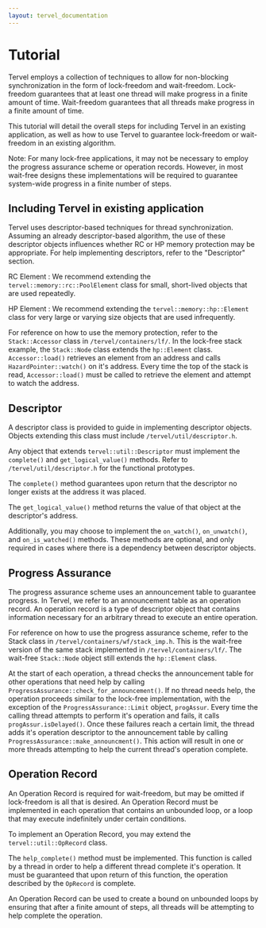```yaml
---
layout: tervel_documentation
---
```


# Tutorial

Tervel employs a collection of techniques to allow for non-blocking synchronization in the form of lock-freedom and wait-freedom. Lock-freedom guarantees that at least one thread will make progress in a finite amount of time. Wait-freedom guarantees that all threads make progress in a finite amount of time. 

This tutorial will detail the overall steps for including Tervel in an existing application, as well as how to use Tervel to guarantee lock-freedom or wait-freedom in an existing algorithm.

Note: 	For many lock-free applications, it may not be necessary to employ the progress assurance scheme or operation records. However, in most wait-free designs these implementations will be required to guarantee system-wide progress in a finite number of steps.  

## Including Tervel in existing application

Tervel uses descriptor-based techniques for thread synchronization. Assuming an already descriptor-based algorithm, the use of these descriptor objects influences whether RC or HP memory protection may be appropriate. For help implementing descriptors, refer to the "Descriptor" section.

RC Element
: We recommend extending the `tervel::memory::rc::PoolElement` class for small, short-lived objects that are used repeatedly. 

HP Element
: We recommend extending the `tervel::memory::hp::Element` class for very large or varying size objects that are used infrequently. 

For reference on how to use the memory protection, refer to the `Stack::Accessor` class in `/tervel/containers/lf/`. In the lock-free stack example, the `Stack::Node` class extends the `hp::Element` class. `Accessor::load()` retrieves an element from an address and calls `HazardPointer::watch()` on it's address. Every time the top of the stack is read, `Accessor::load()` must be called to retrieve the element and attempt to watch the address. 

## Descriptor

A descriptor class is provided to guide in implementing descriptor objects. Objects extending this class must include `/tervel/util/descriptor.h`.

Any object that extends `tervel::util::Descriptor` must implement the `complete()` and `get_logical_value()` methods. Refer to `/tervel/util/descriptor.h` for the functional prototypes.

The `complete()` method guarantees upon return that the descriptor no longer exists at the address it was placed.

The `get_logical_value()` method returns the value of that object at the descriptor's address. 

Additionally, you may choose to implement the `on_watch()`, `on_unwatch()`, and `on_is_watched()` methods. These methods are optional, and only required in cases where there is a dependency between descriptor objects. 

## Progress Assurance

The progress assurance scheme uses an announcement table to guarantee progress. In Tervel, we refer to an announcement table as an operation record. An operation record is a type of descriptor object that contains information necessary for an arbitrary thread to execute an entire operation. 

For reference on how to use the progress assurance scheme, refer to the Stack class in `/tervel/containers/wf/stack_imp.h`. This is the wait-free version of the same stack implemented in `/tervel/containers/lf/`. The wait-free `Stack::Node` object still extends the `hp::Element` class. 

At the start of each operation, a thread checks the announcement table for other operations that need help by calling `ProgressAssurance::check_for_announcement()`. If no thread needs help, the operation proceeds similar to the lock-free implementation, with the exception of the `ProgressAssurance::Limit` object, `progAssur`. Every time the calling thread attempts to perform it's operation and fails, it calls `progAssur.isDelayed()`. Once these failures reach a certain limit, the thread adds it's operation descriptor to the announcement table by calling `ProgressAssurance::make_announcment()`. This action will result in one or more threads attempting to help the current thread's operation complete. 

## Operation Record

An Operation Record is required for wait-freedom, but may be omitted if lock-freedom is all that is desired. An Operation Record must be implemented in each operation that contains an unbounded loop, or a loop that may execute indefinitely under certain conditions. 

To implement an Operation Record, you may extend the `tervel::util::OpRecord` class. 

The `help_complete()` method must be implemented. This function is called by a thread in order to help a different thread complete it's operation. It must be guaranteed that upon return of this function, the operation described by the `OpRecord` is complete. 

An Operation Record can be used to create a bound on unbounded loops by ensuring that after a finite amount of steps, all threads will be attempting to help complete the operation. 